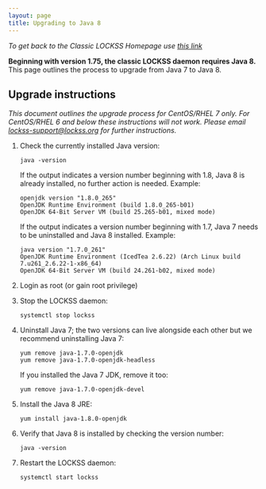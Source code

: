 ```yaml
---
layout: page
title: Upgrading to Java 8
---
```


*To get back to the Classic LOCKSS Homepage use [this link](./index.md)*

**Beginning with version 1.75, the classic LOCKSS daemon requires Java 8.** This page outlines the process to upgrade from Java 7 to Java 8.

## Upgrade instructions

*This document outlines the upgrade process for CentOS/RHEL 7 only. For CentOS/RHEL 6 and below these instructions will not work. Please email lockss-support@lockss.org for further instructions.*

1.  Check the currently installed Java version:
    
        java -version
    
    If the output indicates a version number beginning with 1.8, Java 8 is already installed, no further action is needed. Example:
    
        openjdk version "1.8.0_265"
        OpenJDK Runtime Environment (build 1.8.0_265-b01)
        OpenJDK 64-Bit Server VM (build 25.265-b01, mixed mode)
    
    If the output indicates a version number beginning with 1.7, Java 7 needs to be uninstalled and Java 8 installed. Example:
    
        java version "1.7.0_261"
        OpenJDK Runtime Environment (IcedTea 2.6.22) (Arch Linux build 7.u261_2.6.22-1-x86_64)
        OpenJDK 64-Bit Server VM (build 24.261-b02, mixed mode)

2.  Login as root (or gain root privilege)

3.  Stop the LOCKSS daemon:
    
        systemctl stop lockss

4.  Uninstall Java 7; the two versions can live alongside each other but we recommend uninstalling Java 7:
    
        yum remove java-1.7.0-openjdk
        yum remove java-1.7.0-openjdk-headless
    
    If you installed the Java 7 JDK, remove it too:
    
        yum remove java-1.7.0-openjdk-devel

5.  Install the Java 8 JRE:
    
        yum install java-1.8.0-openjdk

6.  Verify that Java 8 is installed by checking the version number:
    
        java -version

7.  Restart the LOCKSS daemon:

        systemctl start lockss
